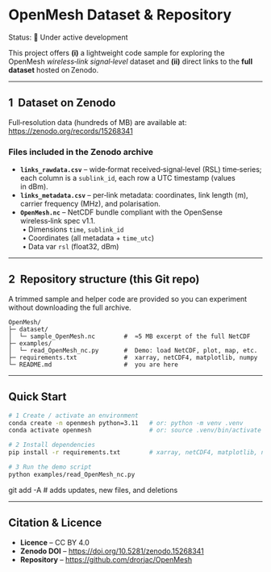 # OpenMesh Dataset & Repository
Status: 🚧 Under active development

This project offers **(i)** a lightweight code sample for exploring the OpenMesh *wireless‑link signal‑level* dataset and **(ii)** direct links to the **full dataset** hosted on Zenodo.

---
## 1  Dataset on Zenodo
Full‑resolution data (hundreds of MB) are available at:
<https://zenodo.org/records/15268341>

### Files included in the Zenodo archive
- **`links_rawdata.csv`** – wide‑format received‑signal‑level (RSL) time‑series; each column is a `sublink_id`, each row a UTC timestamp (values in dBm).
- **`links_metadata.csv`** – per‑link metadata: coordinates, link length (m), carrier frequency (MHz), and polarisation.
- **`OpenMesh.nc`** – NetCDF bundle compliant with the OpenSense wireless‑link spec v1.1.  
  • Dimensions `time`, `sublink_id`  
  • Coordinates (all metadata + `time_utc`)  
  • Data var `rsl` (float32, dBm)

---
## 2  Repository structure (this Git repo)
A trimmed sample and helper code are provided so you can experiment without downloading the full archive.

```
OpenMesh/
├─ dataset/
│  └─ sample_OpenMesh.nc        #  ≈5 MB excerpt of the full NetCDF
├─ examples/
│  └─ read_OpenMesh_nc.py       #  Demo: load NetCDF, plot, map, etc.
├─ requirements.txt             #  xarray, netCDF4, matplotlib, numpy
└─ README.md                    #  you are here
```

---
## Quick Start
```bash
# 1 Create / activate an environment
conda create -n openmesh python=3.11   # or: python -m venv .venv
conda activate openmesh                # or: source .venv/bin/activate

# 2 Install dependencies
pip install -r requirements.txt        # xarray, netCDF4, matplotlib, numpy

# 3 Run the demo script
python examples/read_OpenMesh_nc.py
```
git add -A          # adds updates, new files, and deletions

---
## Citation & Licence
- **Licence** – CC BY 4.0  
- **Zenodo DOI** – <https://doi.org/10.5281/zenodo.15268341>  
- **Repository** – <https://github.com/drorjac/OpenMesh>

